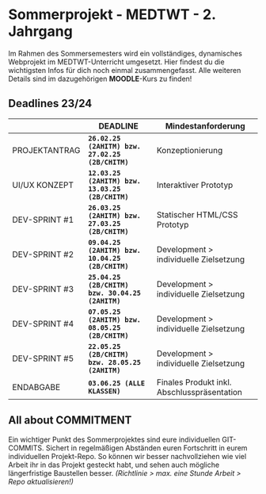 # Sommerprojekt - MEDTWT - 2. Jahrgang

Im Rahmen des Sommersemesters wird ein vollständiges, dynamisches Webprojekt im MEDTWT-Unterricht umgesetzt. Hier findest du die wichtigsten Infos für dich noch einmal zusammengefasst.
Alle weiteren Details sind im dazugehörigen **MOODLE**-Kurs zu finden!


## Deadlines 23/24

|                |DEADLINE |Mindestanforderung|
|----------------|-----------------------------------|-----------------------------|
|PROJEKTANTRAG|**`26.02.25 (2AHITM) bzw. 27.02.25 (2B/CHITM)`**            |Konzeptionierung
|UI/UX KONZEPT|**`12.03.25 (2AHITM) bzw. 13.03.25 (2B/CHITM)`**            |Interaktiver Prototyp
|DEV-SPRINT #1|**`26.03.25 (2AHITM) bzw. 27.03.25 (2B/CHITM) `**            |Statischer HTML/CSS Prototyp
|DEV-SPRINT #2|**`09.04.25 (2AHITM) bzw. 10.04.25 (2B/CHITM)`**            | Development > individuelle Zielsetzung         |
|DEV-SPRINT #3 |**`25.04.25 (2B/CHITM) bzw. 30.04.25 (2AHITM)`**            | Development > individuelle Zielsetzung           
|DEV-SPRINT #4|**`07.05.25 (2AHITM) bzw. 08.05.25 (2B/CHITM)`**  |Development > individuelle Zielsetzung   
DEV-SPRINT #5|**`22.05.25 (2B/CHITM) bzw. 28.05.25 (2AHITM)`**  |Development > individuelle Zielsetzung   |
ENDABGABE|**`03.06.25 (ALLE KLASSEN)`**  |Finales Produkt inkl. Abschlusspräsentation  |

## All about COMMITMENT

Ein wichtiger Punkt des Sommerprojektes sind eure individuellen GIT-COMMITS. 
Sichert in regelmäßigen Abständen euren Fortschritt in eurem individuellen Projekt-Repo. So können wir besser nachvollziehen wie viel Arbeit ihr in das Projekt gesteckt habt, und sehen auch mögliche längerfristige Baustellen besser. *(Richtlinie > max. eine Stunde Arbeit > Repo aktualisieren!)* 



